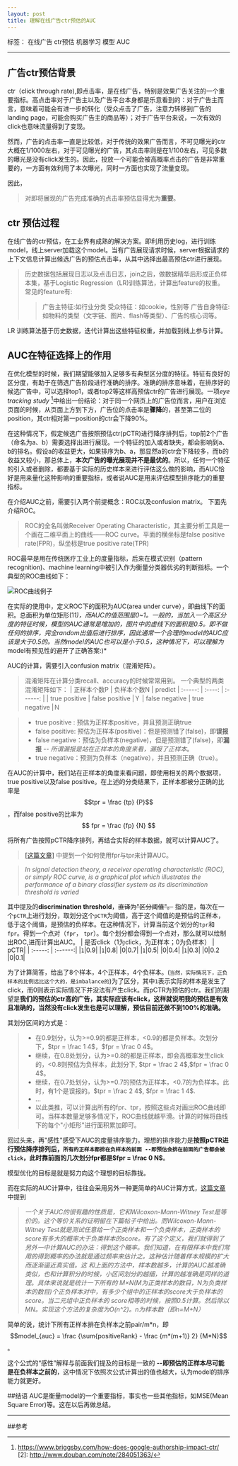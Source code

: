 ```yaml
---
layout: post
title: 理解在线广告ctr预估的AUC
---
```


标签： 在线广告 ctr预估 机器学习 模型 AUC

---

## 广告ctr预估背景

ctr（click through rate),即点击率，是在线广告，特别是效果广告关注的一个重要指标。高点击率对于广告主以及广告平台本身都是乐意看到的：对于广告主而言，意味着可能会有进一步的转化（受众点击了广告，注意力转移到广告的landing page，可能会购买广告主的商品等）；对于广告平台来说，一次有效的click也意味流量得到了变现。

然而，广告的点击率一直是比较低，对于传统的效果广告而言，不可见曝光的ctr大概在1/1000左右，对于可见曝光的广告，其点击率则是在1/100左右，可见多数的曝光是没有click发生的。因此，投放一个可能会被高概率点击的广告是非常重要的，一方面有效利用了本次曝光，同时一方面也实现了流量变现。

因此，
> 对即将展现的广告完成准确的点击率预估显得尤为**重要**。

## ctr 预估过程

在线广告的ctr预估，在工业界有成熟的解决方案。即利用历史log，进行训练model，线上server加载这个model。当有广告展现请求时候，server根据请求的上下文信息计算出候选广告的预估点击率，从其中选择出最高预估ctr进行展现。

> 历史数据包括展现日志以及点击日志，join之后，做数据精华后形成正负样本集，基于Logistic Regression（LR)训练算法，计算出feature的权重。
常见的feature有:
> > 广告主特征:如行业分类
> > 受众特征：如cookie，性别等
>> 广告自身特征:如物料的类型（文字链、图片、flash等类型）、广告的核心词等。


LR 训练算法基于历史数据，迭代计算出这些特征权重，并加载到线上参与计算。

## AUC在特征选择上的作用
在优化模型的时候，我们期望能够加入足够多有典型区分度的特征。特征有良好的区分度，有助于在筛选广告阶段进行准确的排序。准确的排序意味着，在排序好的候选广告中，可以选择top1，或者top2等这样高预估ctr的广告进行展现。一项*eye tracking study* [^eye tracking study]中给出一份结论：对于同一个网页上的广告位而言，用户在浏览页面的时候，从页面上方到下方，广告位的点击率是**骤降**的，甚至第二位的position，其ctr相对第一position的ctr会下降90%。

在这种情况下，假定候选广告按照预估ctr(pCTR)进行降序排列后，top前2个广告（命名为a、b）需要选择出进行展现。一个特征的加入或者缺失，都会影响到a、b的排名。假设a的收益更大，如果排序为b、a，那显然a的ctr会下降较多，而b的收益又较小，那总体上，**本次广告的曝光展现并不是最优的**。所以，任何一个特征的引入或者删除，都要基于实际的历史样本来进行评估这么做的影响，而AUC恰好是用来量化这种影响的重要指标，或者说AUC是用来评估模型排序能力的重要指标。

在介绍AUC之前，需要引入两个前提概念：ROC以及confusion matrix。
下面先介绍ROC。

> ROC的全名叫做Receiver Operating Characteristic，其主要分析工具是一个画在二维平面上的曲线——ROC curve。平面的横坐标是false positive rate(FPR)，纵坐标是true positive rate(TPR)

ROC最早是用在传统医疗工业上的度量指标，后来在模式识别（pattern recognition)、machine learning中被引入作为衡量分类器优劣的判断指标。一个典型的ROC曲线如下：

![ROC曲线例子](http://img4.doubanio.com/view/note/large/public/p8947349.jpg)

在实际的使用中，定义ROC下的面积为AUC(area under curve），即曲线下的面积。总面积为单位矩形(1*1)，而AUC的值范围是0~1。一般的，当加入一个高区分度的特征时候，模型的AUC通常是增加的，图片中的虚线下的面积是0.5。即不做任何的排序，完全random出值后进行排序，因此通常一个合理的model的AUC应该是大于0.5的。当然model的AUC也可以是小于0.5，这种情况下，可以理解为*model有预见性的避开了正确答案:)*

AUC的计算，需要引入confusion matrix（混淆矩阵）。

> 混淆矩阵在计算分类recall、accuracy的时候常常用到。
一个典型的两类混淆矩阵如下：
 |  正样本个数P   |  负样本个数N  | predict 
| :-----:           | :----:        | :------:   |
| true positive |   false positive     |Ｙ
| false negative |  true negative |Ｎ

> * true positive : 预估为正样本positive，并且预测正确true
> * false positive: 预估为正样本(positive)：但是预测错了(false)，即**误报**
> * false negative：预估为负样本(negative)，但是预测错了(false)，即**漏报** -- *所谓漏报是站在正样本的角度来看，漏报了正样本*。
> * true negative：预测为负样本（negative），并且预测正确（true）。

在AUC的计算中，我们站在正样本的角度来看问题，即使用相关的两个数据项，true positive以及false positive。在上述的分类结果下，正样本都被分正确的比率是 $$tpr = \frac {tp} {P}$$，而false positive的比率为$$ fpr = \frac {fp} {N} $$

将所有广告按照pCTR降序排列，再结合实际的样本数据，就可以计算AUC了。

> [[这篇文章]](http://www.douban.com/note/284051363/) 中提到一个如何使用fpr与tpr来计算AUC。

> *In signal detection theory, a receiver operating characteristic (ROC), or simply ROC curve, is a graphical plot which illustrates the performance of a binary classifier system as its discrimination threshold is varied*

其中提及的**discrimination threshold**，~~直译为"区分阈值"。~~ 指的是，每次在一个`pCTR`上进行划分，取划分这个`pCTR`为阈值，高于这个阈值的是预估的正样本，低于这个阈值，是预估的负样本。在这种情况下，计算当前这个划分的`tpr`和`fpr`。得到一个点对（`fpr`， `tpr`）。每个划分都会得到一个点对，那么就可以绘制出ROC,进而计算出AUC。
| 是否click（1为click，为正样本；0为负样本） | pCTR|
| :-----: | :------:|
|`1`|0.9|
|`1`|0.8|
|0|0.7|
|`1`|0.5|
|0|0.4|
|`1`|0.3|
|0|0.2
|0|0.1|

为了计算简答，给出了8个样本，4个正样本，4个负样本。(`当然，实际情况下，正负样本的比例远比这个大的，是imbalance的`)为了区分，其中`1`表示实际的样本是发生了click，而0则表示实际情况下并没法有产生click。而pCTR为预估的ctr。我们的期望是**我们的预估的ctr高的广告，其实际应该有click，这样就说明我的预估是有效且准确的，当然没有click发生也是可以理解，预估目前还做不到100%的准确。**

其划分区间的方式是：
> * 在0.9划分，认为>=0.9的都是正样本，<0.9的都是负样本。次划分下，$tpr = \frac 1 4$，$fpr = \frac 0 4$。
> * 继续，在0.8处划分，认为>=0.8的都是正样本，即会高概率发生click的，<0.8则预估为负样本，此划分下, $tpr = 
\frac 2 4$,$fpr = \frac 0 4$。
> * 继续，在0.7处划分，认为>=0.7的预估为正样本，<0.7的为负样本。此时，有1个是误报的。$tpr =  \frac 2 4$, $fpr = \frac 1 4$.
> * ...
> * 以此类推，可以计算出所有的fpr、tpr，按照这些点对画出ROC曲线即可。当样本数量足够多情况下，ROC曲线就越平滑。计算的时候将曲线下的每个"小矩形"进行面积累加即可。

回过头来，再"感性"感受下AUC的度量排序能力。理想的排序能力是**按照pCTR进行预估降序排列后，`所有的正样本都排在负样本的前面 --即预估会排在前面的广告都会被click`，此时靠前面的几次划分fpr都是$fpr = \frac 0 N$**。

模型优化的目标是就是努力向这个理想的目标靠拢。


而在实际的AUC计算中，往往会采用另外一种更简单的AUC计算方式，[这篇文章](http://www.cnblogs.com/guolei/archive/2013/05/23/3095747.html) 中提到
> *一个关于AUC的很有趣的性质是，它和Wilcoxon-Mann-Witney Test是等价的。这个等价关系的证明留在下篇帖子中给出。而Wilcoxon-Mann-Witney Test就是测试任意给一个正类样本和一个负类样本，正类样本的score有多大的概率大于负类样本的score。有了这个定义，我们就得到了另外一中计算AUC的办法：得到这个概率。我们知道，在有限样本中我们常用的得到概率的办法就是通过频率来估计之。这种估计随着样本规模的扩大而逐渐逼近真实值。这 和上面的方法中，样本数越多，计算的AUC越准确类似，也和计算积分的时候，小区间划分的越细，计算的越准确是同样的道理。具体来说就是统计一下所有的 M×N(M为正类样本的数目，N为负类样本的数目)个正负样本对中，有多少个组中的正样本的score大于负样本的score。当二元组中正负样本的 score相等的时候，按照0.5计算。然后除以MN。实现这个方法的复杂度为O(n^2)。n为样本数（即n=M+N）*

简单的说，统计下所有正样本排在负样本之前pair/m*n，即$$model_{auc} = \frac {\sum{positiveRank} - \frac {m*(m+1)} 2} {M*N}$$。

这个公式的“感性”解释与前面我们提及的目标是一致的 **--即预估的正样本尽可能是在负样本之前的**，这中情况下依照次公式计算出的值也越大，认为model的排序能力就更好。

##结语
AUC是衡量model的一个重要指标，事实也一些其他指标，如MSE(Mean Square Error)等。这在以后再做总结。


----
##参考
[^eye tracking study]:  https://www.briggsby.com/how-does-google-authorship-impact-ctr/
[2]: http://www.douban.com/note/284051363/